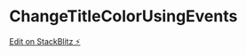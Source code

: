 # ChangeTitleColorUsingEvents

[Edit on StackBlitz ⚡️](https://stackblitz.com/edit/stackblitz-starters-xk659q)